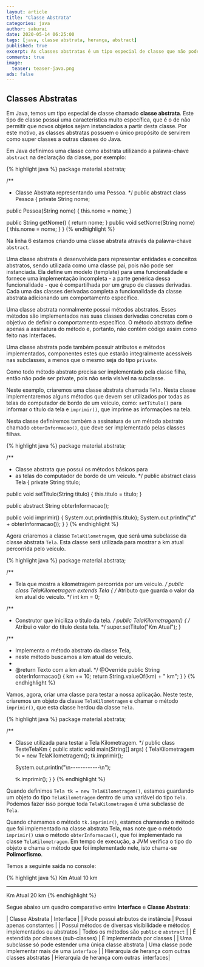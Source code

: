 ```yaml
---
layout: article
title: "Classe Abstrata"
categories: java
author: sakurai
date: 2020-05-14 06:25:00
tags: [java, classe abstrata, herança, abstract]
published: true
excerpt: As classes abstratas é um tipo especial de classe que não pode ser instanciada.
comments: true
image:
  teaser: teaser-java.png
ads: false
---
```


## Classes Abstratas

Em Java, temos um tipo especial de classe chamado **classe abstrata**. Este tipo de classe possui uma característica muito específica, que é o de não permitir que novos objetos sejam instanciados a partir desta classe. Por este motivo, as classes abstratas possuem o único propósito de servirem como super classes a outras classes do Java.

Em Java definimos uma classe como abstrata utilizando a palavra-chave `abstract` na declaração da classe, por exemplo:

{% highlight java %}
package material.abstrata;

/**
 * Classe Abstrata representando uma Pessoa.
 */
public abstract class Pessoa {
  private String nome;

  public Pessoa(String nome) {
    this.nome = nome;
  }

  public String getNome() {
    return nome;
  }
  public void setNome(String nome) {
    this.nome = nome;
  }
}
{% endhighlight %}

Na linha 6 estamos criando uma classe abstrata através da palavra-chave `abstract`.

Uma classe abstrata é desenvolvida para representar entidades e conceitos abstratos, sendo utilizada como uma classe pai, pois não pode ser instanciada. Ela define um modelo (template) para uma funcionalidade e fornece uma implementação incompleta - a parte genérica dessa funcionalidade - que é compartilhada por um grupo de classes derivadas. Cada uma das classes derivadas completa a funcionalidade da classe abstrata adicionando um comportamento específico.

Uma classe abstrata normalmente possui métodos abstratos. Esses métodos são implementados nas suas classes derivadas concretas com o objetivo de definir o comportamento específico. O método abstrato define apenas a assinatura do método e, portanto, não contém código assim como feito nas Interfaces.

Uma classe abstrata pode também possuir atributos e métodos implementados, componentes estes que estarão integralmente acessíveis nas subclasses, a menos que o mesmo seja do tipo `private`.

Como todo método abstrato precisa ser implementado pela classe filha, então não pode ser private, pois não seria visível na subclasse.

Neste exemplo, criaremos uma classe abstrata chamada `Tela`. Nesta classe implementaremos alguns métodos que devem ser utilizados por todas as telas do computador de bordo de um veículo, como: `setTitulo()` para informar o título da tela e `imprimir()`, que imprime as informações na tela.

Nesta classe definiremos também a assinatura de um método abstrato chamado `obterInformacao()`, que deve ser implementado pelas classes filhas.

{% highlight java %}
package material.abstrata;

/**
 * Classe abstrata que possui os métodos básicos para
 * as telas do computador de bordo de um veiculo.
 */
public abstract class Tela {
  private String titulo;

  public void setTitulo(String titulo) {
    this.titulo = titulo;
  }

  public abstract String obterInformacao();

  public void imprimir() {
    System.out.println(this.titulo);
    System.out.println("\t" + obterInformacao());
  }
}
{% endhighlight %}

Agora criaremos a classe `TelaKilometragem`, que será uma subclasse da classe abstrata `Tela`. Esta classe será utilizada para mostrar a km atual percorrida pelo veículo.

{% highlight java %}
package material.abstrata;

/**
 * Tela que mostra a kilometragem percorrida por um veiculo.
 */
public class TelaKilometragem extends Tela {
  /* Atributo que guarda o valor da km atual do veiculo. */
  int km = 0;

  /**
   * Construtor que iniciliza o titulo da tela.
   */
  public TelaKilometragem() {
    /* Atribui o valor do titulo desta tela. */
    super.setTitulo("Km Atual");
  }

  /**
   * Implementa o método abstrato da classe Tela,
   * neste método buscamos a km atual do veiculo.
   * 
   * @return Texto com a km atual.
   */
  @Override
  public String obterInformacao() {
    km += 10;
    return String.valueOf(km) + " km";
  }
}
{% endhighlight %}

Vamos, agora, criar uma classe para testar a nossa aplicação. Neste teste, criaremos um objeto da classe `TelaKilometragem` e chamar o método `imprimir()`, que esta classe herdou da classe `Tela`. 

{% highlight java %}
package material.abstrata;

/**
 * Classe utilizada para testar a Tela Kilometragem.
 */
public class TesteTelaKm {
  public static void main(String[] args) {
    TelaKilometragem tk = new TelaKilometragem();
    tk.imprimir();

    System.out.println("\n------------\n");

    tk.imprimir();
  }
}
{% endhighlight %}

Quando definimos `Tela tk = new TelaKilometragem()`, estamos guardando um objeto do tipo `TelaKilometragem` dentro de uma variável do tipo `Tela`. Podemos fazer isso porque toda `TelaKilometragem` é uma subclasse de `Tela`.

Quando chamamos o método `tk.imprimir()`, estamos chamando o método que foi implementado na classe abstrata Tela, mas note que o método `imprimir()` usa o método `obterInformacao()`, que foi implementado na classe `TelaKilometragem`. Em tempo de execução, a JVM verifica o tipo do objeto e chama  o método que foi implementado nele, isto chama-se **Polimorfismo**.

Temos a seguinte saída no console:

{% highlight java %}
Km Atual
	10 km

----------

Km Atual
	20 km
{% endhighlight %}

Segue abaixo um quadro comparativo entre **Interface** e **Classe Abstrata**:

| Classe Abstrata | Interface |
| Pode possui atributos de instância | Possui apenas constantes |
| Possui métodos de diversas visibilidade e métodos implementados ou abstratos | Todos os métodos são `public` e `abstract` |
| É estendida por classes (sub-classes) | É implementada por classes |
| Uma subclasse só pode estender uma única classe abstrata | Uma classe pode implementar mais de uma `interface` |
| Hierarquia de herança com outras classes abstratas | Hierarquia de herança com outras  interfaces| 